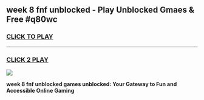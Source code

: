 
## week 8 fnf unblocked - Play Unblocked Gmaes & Free #q80wc
<h3>
<a href="https://news.freeplayer.one?title=week_8_fnf_unblocked&ref=27F">CLICK TO PLAY</a></h3>
<hr>

<h3>
<a href="https://news.freeplayer.one?title=week_8_fnf_unblocked&ref=27F">CLICK 2 PLAY</a>
  
</h3>

<a href="https://news.freeplayer.one?title=week_8_fnf_unblocked&ref=27F/"><img src="https://clearcache.store/games.png"></a>


**week 8 fnf unblocked games unblocked: Your Gateway to Fun and Accessible Online Gaming**
